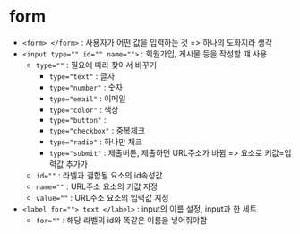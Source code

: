 # form
- `<form> </form>` : 사용자가 어떤 값을 입력하는 것 => 하나의 도화지라 생각
- `<input type="" id="" name="">` : 회원가입, 게시물 등을 작성할 떄 사용
    - `type=""` : 필요에 따라 찾아서 바꾸기
        - `type="text"` : 글자
        - `type="number"` : 숫자
        - `type="email"` : 이메일
        - `type="color"` : 색상
        - `type="button"` : 
        - `type="checkbox"` : 중복체크
        - `type="radio"` : 하나만 체크
        - `type="submit"` : 제출버튼, 제출하면 URL주소가 바뀜 => 요소로 키값=입력값 추가가
    - `id=""` : 라벨과 결합될 요소의 id속성값
    - `name=""` : URL주소 요소의 키값 지정
    - `value=""` : URL주소 요소의 입력값 지정
- `<label for=""> text </label>` : input의 이름 설정, input과 한 세트
    - `for=""` : 해당 라벨의 id와 똑같은 이름을 넣어줘야함